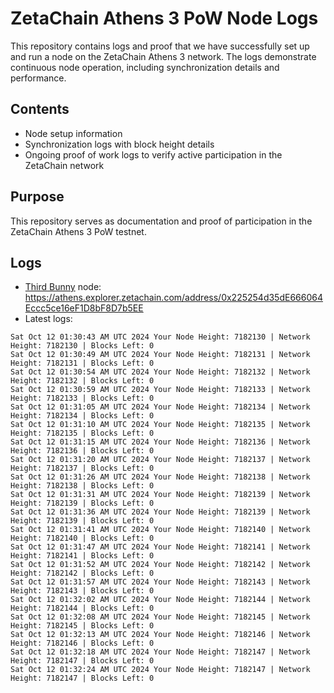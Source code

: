 # ZetaChain Athens 3 PoW Node Logs
This repository contains logs and proof that we have successfully set up and run a node on the ZetaChain Athens 3 network. The logs demonstrate continuous node operation, including synchronization details and performance.

## Contents
- Node setup information
- Synchronization logs with block height details
- Ongoing proof of work logs to verify active participation in the ZetaChain network

## Purpose
This repository serves as documentation and proof of participation in the ZetaChain Athens 3 PoW testnet.

## Logs

- [Third Bunny](https://thirdbunny.xyz/) node: https://athens.explorer.zetachain.com/address/0x225254d35dE666064Eccc5ce16eF1D8bF8D7b5EE
- Latest logs:
```
Sat Oct 12 01:30:43 AM UTC 2024 Your Node Height: 7182130 | Network Height: 7182130 | Blocks Left: 0
Sat Oct 12 01:30:49 AM UTC 2024 Your Node Height: 7182131 | Network Height: 7182131 | Blocks Left: 0
Sat Oct 12 01:30:54 AM UTC 2024 Your Node Height: 7182132 | Network Height: 7182132 | Blocks Left: 0
Sat Oct 12 01:30:59 AM UTC 2024 Your Node Height: 7182133 | Network Height: 7182133 | Blocks Left: 0
Sat Oct 12 01:31:05 AM UTC 2024 Your Node Height: 7182134 | Network Height: 7182134 | Blocks Left: 0
Sat Oct 12 01:31:10 AM UTC 2024 Your Node Height: 7182135 | Network Height: 7182135 | Blocks Left: 0
Sat Oct 12 01:31:15 AM UTC 2024 Your Node Height: 7182136 | Network Height: 7182136 | Blocks Left: 0
Sat Oct 12 01:31:20 AM UTC 2024 Your Node Height: 7182137 | Network Height: 7182137 | Blocks Left: 0
Sat Oct 12 01:31:26 AM UTC 2024 Your Node Height: 7182138 | Network Height: 7182138 | Blocks Left: 0
Sat Oct 12 01:31:31 AM UTC 2024 Your Node Height: 7182139 | Network Height: 7182139 | Blocks Left: 0
Sat Oct 12 01:31:36 AM UTC 2024 Your Node Height: 7182139 | Network Height: 7182139 | Blocks Left: 0
Sat Oct 12 01:31:41 AM UTC 2024 Your Node Height: 7182140 | Network Height: 7182140 | Blocks Left: 0
Sat Oct 12 01:31:47 AM UTC 2024 Your Node Height: 7182141 | Network Height: 7182141 | Blocks Left: 0
Sat Oct 12 01:31:52 AM UTC 2024 Your Node Height: 7182142 | Network Height: 7182142 | Blocks Left: 0
Sat Oct 12 01:31:57 AM UTC 2024 Your Node Height: 7182143 | Network Height: 7182143 | Blocks Left: 0
Sat Oct 12 01:32:02 AM UTC 2024 Your Node Height: 7182144 | Network Height: 7182144 | Blocks Left: 0
Sat Oct 12 01:32:08 AM UTC 2024 Your Node Height: 7182145 | Network Height: 7182145 | Blocks Left: 0
Sat Oct 12 01:32:13 AM UTC 2024 Your Node Height: 7182146 | Network Height: 7182146 | Blocks Left: 0
Sat Oct 12 01:32:18 AM UTC 2024 Your Node Height: 7182147 | Network Height: 7182147 | Blocks Left: 0
Sat Oct 12 01:32:24 AM UTC 2024 Your Node Height: 7182147 | Network Height: 7182147 | Blocks Left: 0
```
